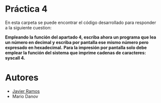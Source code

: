 # Práctica 4
En esta carpeta se puede encontrar el código desarrollado para responder a la siguiente cuestion:

**Empleando la función del apartado 4, escriba ahora un programa que lea un número en decimal y escriba por pantalla ese mismo número pero expresado en hexadecimal.**
**Para la impresión por pantalla solo debe emplear la función del sistema que imprime cadenas de caracteres: syscall 4.**

# Autores
- [Javier Ramos](https://github.com/JaviGames184)
- Mario Danov
